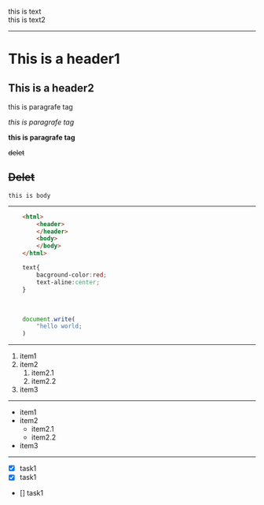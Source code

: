 <!-- readme -->
this is text   
this is text2

---

# This is a header1
## This is a header2

<P>this is paragrafe tag</p>

_this is paragrafe tag_  

__this is paragrafe tag__

<del>delet</del>

~~Delet~~
---

`this is body`



---  
```html
    <html>
        <header>
        </header>
        <body>
        </body>
    </html>
 ```

```css
    text{
        bacground-color:red;
        text-aline:center;
    }
```
<br> 

```js
    document.write(
        "hello world;
    )
```  
--- 


1. item1
2. item2
    1. item2.1
    1. item2.2
3. item3

---

- item1
- item2 
   - item2.1
   - item2.2
- item3

---

- [x] task1
- [x] task1
- [] task1